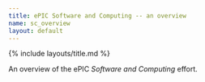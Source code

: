 ```yaml
---
title: ePIC Software and Computing -- an overview
name: sc_overview
layout: default
---
```

{% include layouts/title.md %}

An overview of the ePIC _Software and Computing_ effort. 
